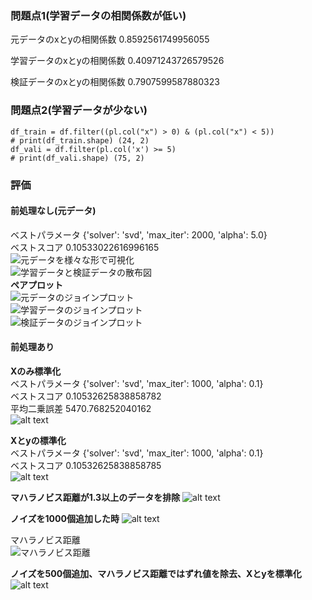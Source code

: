 ### 問題点1(学習データの相関係数が低い)  
元データのxとyの相関係数 0.8592561749956055  
 
学習データのxとyの相関係数 0.40971243726579526  

検証データのxとyの相関係数 0.7907599587880323  

### 問題点2(学習データが少ない)
```
df_train = df.filter((pl.col("x") > 0) & (pl.col("x") < 5))
# print(df_train.shape) (24, 2)
df_vali = df.filter(pl.col('x') >= 5)
# print(df_vali.shape) (75, 2) 
```

### 評価
#### 前処理なし(元データ)   
ベストパラメータ {'solver': 'svd', 'max_iter': 2000, 'alpha': 5.0}  
ベストスコア 0.10533022616996165  
![元データを様々な形で可視化](original_graphs.png)  
![学習データと検証データの散布図](image-5.png)  
**ペアプロット**  
![元データのジョインプロット](original_full_join_plot.png)  
![学習データのジョインプロット](original_train_join_plot.png)  
![検証データのジョインプロット](original_valid_join_plot.png)  
#### 前処理あり  
**Xのみ標準化**  
ベストパラメータ {'solver': 'svd', 'max_iter': 1000, 'alpha': 0.1}  
ベストスコア 0.10532625838858782   
平均二乗誤差 5470.768252040162  
![alt text](image-1.png)

**Xとyの標準化**  
ベストパラメータ {'solver': 'svd', 'max_iter': 1000, 'alpha': 0.1}  
ベストスコア 0.10532625838858785  
![alt text](image.png)

**マハラノビス距離が1.3以上のデータを排除**
![alt text](image-3.png)

**ノイズを1000個追加した時**
![alt text](image-4.png)

マハラノビス距離  
![マハラノビス距離 ](mahala_graph.png) 

**ノイズを500個追加、マハラノビス距離ではずれ値を除去、Xとyを標準化**
![alt text](image-2.png)